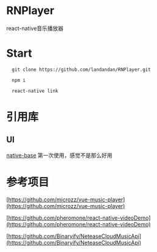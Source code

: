 # RNPlayer
react-native音乐播放器

# Start
```
  git clone https://github.com/landandan/RNPlayer.git
  
  npm i
  
  react-native link
  ```
  
# 引用库
## UI
[native-base](https://nativebase.io/)
第一次使用，感觉不是那么好用


# 参考项目
[https://github.com/microzz/vue-music-player](https://github.com/microzz/vue-music-player)
  
[https://github.com/pheromone/react-native-videoDemo](https://github.com/pheromone/react-native-videoDemo)

[https://github.com/Binaryify/NeteaseCloudMusicApi](https://github.com/Binaryify/NeteaseCloudMusicApi)